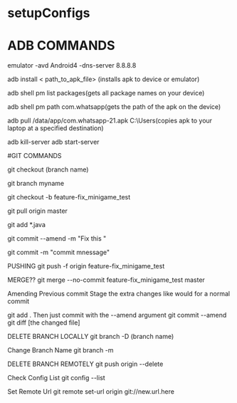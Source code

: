 # setupConfigs

# ADB COMMANDS
emulator -avd Android4 -dns-server 8.8.8.8

adb install < path_to_apk_file> (installs apk to device or emulator)

adb shell pm list packages(gets all package names on your device)

adb shell pm path com.whatsapp(gets the path of the apk on the device)

adb pull /data/app/com.whatsapp-21.apk C:\Users(copies apk to your laptop at a specified destination)

adb kill-server
adb start-server

#GIT COMMANDS

git checkout (branch name) 

git branch myname

git checkout -b feature-fix_minigame_test 

git pull origin master

git add *.java

git commit --amend -m "Fix this "

git commit -m "commit mnessage"

PUSHING
git push -f origin feature-fix_minigame_test

MERGE??
git merge --no-commit feature-fix_minigame_test master


Amending Previous commit
Stage the extra changes like would for a normal commit

git add .
Then just commit with the --amend argument
git commit --amend
git diff [the changed file]

DELETE BRANCH LOCALLY
git branch -D (branch name)

Change Branch Name
git branch -m <oldname> <newname>

DELETE BRANCH REMOTELY
git push origin --delete <branchName>

Check Config List
git config --list

Set Remote Url
git remote set-url origin git://new.url.here


